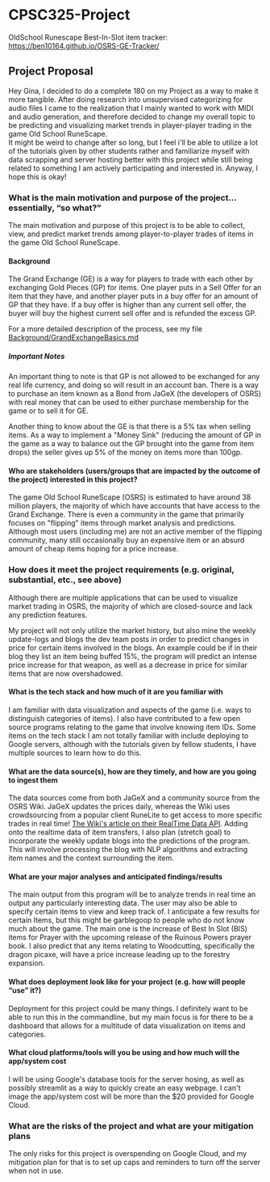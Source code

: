 # CPSC325-Project

OldSchool Runescape Best-In-Slot item tracker: <https://ben10164.github.io/OSRS-GE-Tracker/>

## Project Proposal

Hey Gina, I decided to do a complete 180 on my Project as a way to make it more tangible. After doing research into unsupervised categorizing for audio files I came to the realization that I mainly wanted to work with MIDI and audio generation, and therefore decided to change my overall topic to be predicting and visualizing market trends in player-player trading in the game Old School RuneScape.  
It might be weird to change after so long, but I feel i'll be able to utilize a lot of the tutorials given by other students rather and familiarize myself with data scrapping and server hosting better with this project while still being related to something I am actively participating and interested in. Anyway, I hope this is okay!

### What is the main motivation and purpose of the project… essentially, “so what?”

The main motivation and purpose of this project is to be able to collect, view, and predict market trends among player-to-player trades of items in the game Old School RuneScape.

#### Background

The Grand Exchange (GE) is a way for players to trade with each other by exchanging Gold Pieces (GP) for items. One player puts in a Sell Offer for an item that they have, and another player puts in a buy offer for an amount of GP that they have. If a buy offer is higher than any current sell offer, the buyer will buy the highest current sell offer and is refunded the excess GP.

For a more detailed description of the process, see my file [Background/GrandExchangeBasics.md](Background/GrandExchangeBasics.md)

##### Important Notes

An important thing to note is that GP is not allowed to be exchanged for any real life currency, and doing so will result in an account ban. There is a way to purchase an item known as a Bond from JaGeX (the developers of OSRS) with real money that can be used to either purchase membership for the game or to sell it for GE.

Another thing to know about the GE is that there is a 5% tax when selling items. As a way to implement a "Money Sink" (reducing the amount of GP in the game as a way to balance out the GP brought into the game from item drops) the seller gives up 5% of the money on items more than 100gp.

#### Who are stakeholders (users/groups that are impacted by the outcome of the project) interested in this project?

The game Old School RuneScape (OSRS) is estimated to have around 38 million players, the majority of which have accounts that have access to the Grand Exchange. There is even a community in the game that primarily focuses on "flipping" items through market analysis and predictions. Although most users (including me) are not an active member of the flipping community, many still occasionally buy an expensive item or an absurd amount of cheap items hoping for a price increase.

### How does it meet the project requirements (e.g. original, substantial, etc., see above)

Although there are multiple applications that can be used to visualize market trading in OSRS, the majority of which are closed-source and lack any prediction features.

My project will not only utilize the market history, but also mine the weekly update-logs and blogs the dev team posts in order to predict changes in price for certain items involved in the blogs. An example could be if in their blog they list an item being buffed 15%, the program will predict an intense price increase for that weapon, as well as a decrease in price for similar items that are now overshadowed.

#### What is the tech stack and how much of it are you familiar with

I am familiar with data visualization and aspects of the game (i.e. ways to distinguish categories of items). I also have contributed to a few open source programs relating to the game that involve knowing item IDs. Some items on the tech stack I am not totally familiar with include deploying to Google servers, although with the tutorials given by fellow students, I have multiple sources to learn how to do this.

#### What are the data source(s), how are they timely, and how are you going to ingest them

The data sources come from both JaGeX and a community source from the OSRS Wiki. JaGeX updates the prices daily, whereas the Wiki uses crowdsourcing from a popular client RuneLite to get access to more specific trades in real time! [The Wiki's article on their RealTime Data API](https://oldschool.runescape.wiki/w/RuneScape:Real-time_Prices). Adding onto the realtime data of item transfers, I also plan (stretch goal) to incorporate the weekly update blogs into the predictions of the program. This will involve processing the blog with NLP algorithms and extracting item names and the context surrounding the item.

#### What are your major analyses and anticipated findings/results

The main output from this program will be to analyze trends in real time an output any particularly interesting data. The user may also be able to specify certain items to view and keep track of. I anticipate a few results for certain Items, but this might be garblegoop to people who do not know much about the game. The main one is the increase of Best In Slot (BIS) items for Prayer with the upcoming release of the Ruinous Powers prayer book. I also predict that any items relating to Woodcutting, specifically the dragon picaxe, will have a price increase leading up to the forestry expansion.

#### What does deployment look like for your project (e.g. how will people “use” it?)

Deployment for this project could be many things. I definitely want to be able to run this in the commandline, but my main focus is for there to be a dashboard that allows for a multitude of data visualization on items and categories.

#### What cloud platforms/tools will you be using and how much will the app/system cost

I will be using Google's database tools for the server hosing, as well as possibly streamlit as a way to quickly create an easy webpage. I can't image the app/system cost will be more than the $20 provided for Google Cloud.

### What are the risks of the project and what are your mitigation plans

The only risks for this project is overspending on Google Cloud, and my mitigation plan for that is to set up caps and reminders to turn off the server when not in use.
